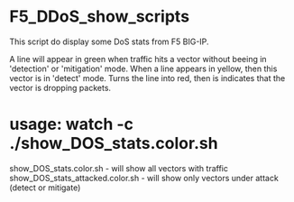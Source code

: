 # F5_DDoS_show_scripts

This script do display some DoS stats from F5 BIG-IP.

A line will appear in green when traffic hits a vector without beeing in 'detection' or 'mitigation' mode.
When a line appears in yellow, then this vector is in 'detect' mode.
Turns the line into red, then is indicates that the vector is dropping packets.

# usage: watch -c ./show_DOS_stats.color.sh

show_DOS_stats.color.sh - will show all vectors with traffic
show_DOS_stats_attacked.color.sh - will show only vectors under attack (detect or mitigate)

